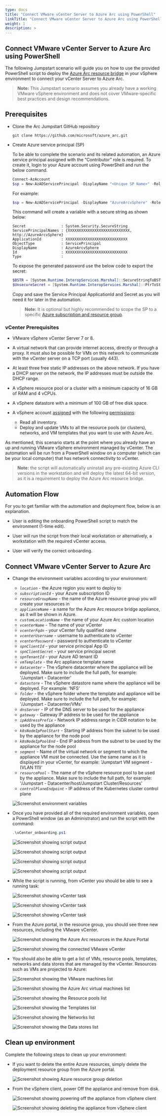 ```yaml
---
type: docs
title: "Connect VMware vCenter Server to Azure Arc using PowerShell"
linkTitle: "Connect VMware vCenter Server to Azure Arc using PowerShell"
weight: 1
description: >
---
```


## Connect VMware vCenter Server to Azure Arc using PowerShell

The following Jumpstart scenario will guide you on how to use the provided PowerShell script to deploy the [Azure Arc resource bridge](https://docs.microsoft.com/azure/azure-arc/resource-bridge/overview) in your vSphere environment to connect your vCenter Server to Azure Arc.

> **Note:** This Jumpstart scenario assumes you already have a working VMware vSphere environment and does not cover VMware-specific best practices and design recommendations.

## Prerequisites

- Clone the Arc Jumpstart GitHub repository

    ```shell
    git clone https://github.com/microsoft/azure_arc.git
    ```

- Create Azure service principal (SP)

    To be able to complete the scenario and its related automation, an Azure service principal assigned with the “Contributor” role is required. To create it, login to your Azure account using PowerShell and run the below command.

    ```powershell
    Connect-AzAccount
    $sp = New-AzADServicePrincipal -DisplayName "<Unique SP Name>" -Role 'Contributor'
    ```

    For example:

    ```powershell
    $sp = New-AzADServicePrincipal -DisplayName "AzureArcvSphere" -Role 'Contributor'
    ```

    This command will create a variable with a secure string as shown below:

    ```shell
    Secret                : System.Security.SecureString
    ServicePrincipalNames : {XXXXXXXXXXXXXXXXXXXXXXXXXXXX, http://AzureArcvSphere}
    ApplicationId         : XXXXXXXXXXXXXXXXXXXXXXXXXXXX
    ObjectType            : ServicePrincipal
    DisplayName           : AzureArcvSphere
    Id                    : XXXXXXXXXXXXXXXXXXXXXXXXXXXX
    Type                  :
    ```

    To expose the generated password use the below code to export the secret:

    ```powershell
    $BSTR = [System.Runtime.InteropServices.Marshal]::SecureStringToBSTR($sp.Secret)
    $UnsecureSecret = [System.Runtime.InteropServices.Marshal]::PtrToStringAuto($BSTR)
    ```

    Copy and save the Service Principal ApplicationId and Secret as you will need it for later in the automation.

    > **Note:** It is optional but highly recommended to scope the SP to a specific [Azure subscription and resource group](https://learn.microsoft.com/powershell/module/az.resources/new-azadserviceprincipal?view=azps-5.4.0).

### vCenter Prerequisites

- VMware vSphere vCenter Server 7 or 8.

- A virtual network that can provide internet access, directly or through a proxy. It must also be possible for VMs on this network to communicate with the vCenter server on a TCP port (usually 443).

- At least three free static IP addresses on the above network. If you have a DHCP server on the network, the IP addresses must be outside the DHCP range.

- A vSphere resource pool or a cluster with a minimum capacity of 16 GB of RAM and 4 vCPUs.

- A vSphere datastore with a minimum of 100 GB of free disk space.

- A vSphere account [assigned](https://docs.vmware.com/en/VMware-vSphere/6.7/com.vmware.vsphere.security.doc/GUID-18071E9A-EED1-4968-8D51-E0B4F526FDA3.html) with the following [permissions](https://learn.microsoft.com/azure/azure-arc/vmware-vsphere/quick-start-connect-vcenter-to-arc-using-script#vsphere-account):
  - Read all inventory.
  - Deploy and update VMs to all the resource pools (or clusters), networks, and VM templates that you want to use with Azure Arc.

As mentioned, this scenario starts at the point where you already have an up and running VMware vSphere environment managed by vCenter. The automation will be run from a PowerShell window on a computer (which can be your local computer) that has network connectivity to vCenter.

  > **Note:** the script will automatically uninstall any pre-existing Azure CLI versions in the workstation and will deploy the latest 64-bit version, as it is a requirement to deploy the Azure Arc resource bridge.

## Automation Flow

For you to get familiar with the automation and deployment flow, below is an explanation.

- User is editing the onboarding PowerShell script to match the environment (1-time edit).

- User will run the script from their local workstation or alternatively, a workstation with the required vCenter access.

- User will verify the correct onboarding.

## Connect VMware vCenter Server to Azure Arc

- Change the environment variables according to your environment:
  - _`location`_ - the Azure region you want to deploy to
  - _`subscriptionId`_ - your Azure subscription ID
  - _`resourceGroupName`_ - the name of the Azure resource group you will create your resources in
  - _`applianceName`_ - a name for the Azure Arc resource bridge appliance, as it will be shown in Azure.
  - _`customLocationName`_ - the name of your Azure Arc custom location
  - _`vcenterName`_ -  The name of your vCenter
  - _`vcenterFqdn`_ - your vCenter fully qualified name
  - _`vcenterUsername`_ - username to authenticate to vCenter
  - _`vcenterPassword`_ - password to authenticate to vCenter
  - _`spnClientId`_ - your service principal App ID
  - _`spnClientSecret`_ - your service principal secret
  - _`spnTenantId`_ - your Azure AD tenant ID
  - _`vmTemplate`_ - the Arc appliance template name
  - _`datacenter`_ - The vSphere datacenter where the appliance will be deployed. Make sure to include the full path, for example: '/Jumpstart - Datacenter'
  - _`datastore`_ - The vSphere datastore name where the appliance will be deployed. For example: 'NFS'
  - _`folder`_ - the vSphere folder where the template and appliance will be deployed. Make sure to include the full path, for example: '/Jumpstart - Datacenter/VMs'
  - _`dnsServer`_ - IP of the DNS server to be used for the appliance
  - _`gateway`_ - Gateway IP address to be used for the appliance
  - _`ipAddressPrefix`_ - Network IP address range in CIDR notation to be used by the appliance
  - _`k8sNodeIpPoolStart`_ - Starting IP address from the subnet to be used by the appliance for the node pool
  - _`k8sNodeIpPoolEnd`_ - End IP address from the subnet to be used by the appliance for the node pool
  - _`segment`_ - Name of the virtual network or segment to which the appliance VM must be connected. Use the same name as it is displayed in your vCenter, for example: 'Jumpstart VM segment - (VLAN 111)'
  - _`resourcePool`_ - The name of the vSphere resource pool to be used by the appliance. Make sure to include the full path, for example: '/Jumpstart - Datacenter/host/Jumpstart Cluster/Resources'
  - _`controlPlaneEndpoint`_ - IP address of the Kubernetes cluster control plane
  
  ![Screenshot environment variables](./01.png)

- Once you have provided all of the required environment variables, open a PowerShell window (as an Administrator) and run the script with the command:

  ```powershell
  .\vCenter_onboarding.ps1
  ```

  ![Screenshot showing script output](./02.png)
  
  ![Screenshot showing script output](./03.png)

  ![Screenshot showing script output](./04.png)

  ![Screenshot showing script output](./05.png)

- While the script is running, from vCenter you should be able to see a running task:

  ![Screenshot showing vCenter task](./06.png)
  
  ![Screenshot showing vCenter task](./07.png)
  
  ![Screenshot showing vCenter task](./08.png)

- From the Azure portal, in the resource group, you should see three new resources, including the VMware vCenter.

  ![Screenshot showing the Azure Arc resources in the Azure Portal](./09.png)

  ![Screenshot showing the connected VMware vCenter](./10.png)

- You should also be able to get a list of VMs, resource pools, templates, networks and data stores that are managed by the vCenter. Resources such as VMs are projected to Azure:

  ![Screenshot showing the VMware machines list](./11.png)

  ![Screenshot showing the Azure Arc virtual machines list](./12.png)
  
  ![Screenshot showing the Resource pools list](./13.png)
  
  ![Screenshot showing the Templates list](./14.png)
  
  ![Screenshot showing the Networks list](./15.png)
  
  ![Screenshot showing the Data stores list](./16.png)

## Clean up environment

Complete the following steps to clean up your environment:

- If you want to delete the entire Azure resources, simply delete the deployment resource group from the Azure portal.

    ![Screenshot showing Azure resource group deletion](./17.png)

- From the vSphere client, power Off the appliance and remove from disk.

    ![Screenshot showing powering off the appliance from vSphere client](./18.png)

    ![Screenshot showing deleting the appliance from vSphere client](./19.png)
